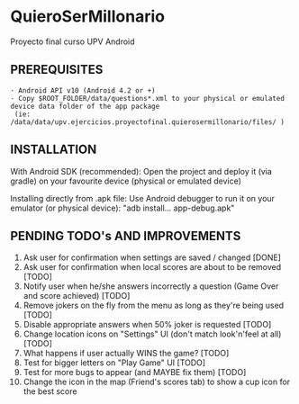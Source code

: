 # QuieroSerMillonario
Proyecto final curso UPV Android

PREREQUISITES
-------------
    · Android API v10 (Android 4.2 or +)
    · Copy $ROOT_FOLDER/data/questions*.xml to your physical or emulated device data folder of the app package
     (ie: /data/data/upv.ejercicios.proyectofinal.quierosermillonario/files/ )


INSTALLATION
------------

With Android SDK (recommended):
    Open the project and deploy it (via gradle) on your favourite device (physical or emulated device)

Installing directly from .apk file:
    Use Android debugger to run it on your emulator (or physical device): "adb install... app-debug.apk"

PENDING TODO's AND IMPROVEMENTS 
-------------------------------
1. Ask user for confirmation when settings are saved / changed [DONE]
2. Ask user for confirmation when local scores are about to be removed [TODO]
3. Notify user when he/she answers incorrectly a question (Game Over and score achieved) [TODO]
4. Remove jokers on the fly from the menu as long as they're being used [TODO]
5. Disable appropriate answers when 50% joker is requested [TODO]
6. Change location icons on "Settings" UI (don't match look'n'feel at all) [TODO]
7. What happens if user actually WINS the game? [TODO]
8. Test for bigger letters on "Play Game" UI [TODO]
9. Test for more bugs to appear (and MAYBE fix them) [TODO]
10. Change the icon in the map (Friend's scores tab) to show a cup icon for the best score

